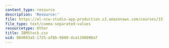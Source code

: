 ```yaml
---
content_type: resource
description: 'Resource:'
file: https://ol-ocw-studio-app-production.s3.amazonaws.com/courses/15-071-the-analytics-edge-spring-2017/08d083a51725af8b9880dca1198098a7_IBMStock.csv
file_type: text/comma-separated-values
resourcetype: Other
title: IBMStock.csv
uid: 08d083a5-1725-af8b-9880-dca1198098a7
---
```

